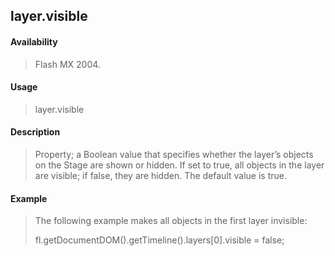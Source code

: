 ## layer.visible

#### Availability

> Flash MX 2004.

#### Usage

> layer.visible

#### Description

> Property; a Boolean value that specifies whether the layer’s objects on the Stage are shown or hidden. If set to true, all objects in the layer are visible; if false, they are hidden. The default value is true.

#### Example

> The following example makes all objects in the first layer invisible:
>
> fl.getDocumentDOM().getTimeline().layers\[0\].visible = false;
